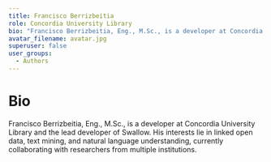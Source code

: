 ```yaml
---
title: Francisco Berrizbeitia
role: Concordia University Library
bio: "Francisco Berrizbeitia, Eng., M.Sc., is a developer at Concordia University Library and the lead developer of Swallow. His interests lie in linked open data, text mining, and natural language understanding, currently collaborating with researchers from multiple institutions."
avatar_filename: avatar.jpg
superuser: false
user_groups:
  - Authors
---
```


# Bio
Francisco Berrizbeitia, Eng., M.Sc., is a developer at Concordia University Library and the lead developer of Swallow. His interests lie in linked open data, text mining, and natural language understanding, currently collaborating with researchers from multiple institutions.


